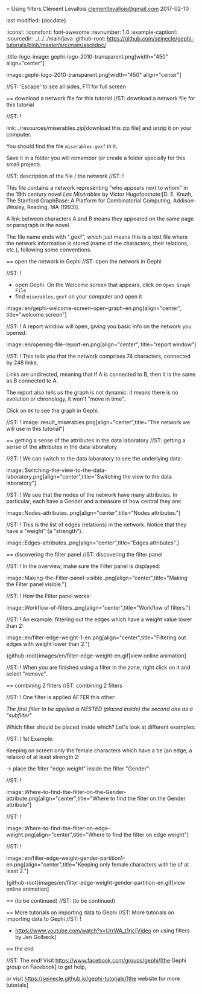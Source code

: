 = Using filters
Clément Levallois <clementlevallois@gmail.com>
2017-02-10

last modified: {docdate}

:icons!:
:iconsfont:   font-awesome
:revnumber: 1.0
:example-caption!:
:sourcedir: ../../../main/java
:github-root: https://github.com/seinecle/gephi-tutorials/blob/master/src/main/asciidoc/

:title-logo-image: gephi-logo-2010-transparent.png[width="450" align="center"]

image::gephi-logo-2010-transparent.png[width="450" align="center"]

//ST: 'Escape' to see all sides, F11 for full screen

== download a network file for this tutorial
//ST: download a network file for this tutorial

//ST: !

link:../resources/miserables.zip[download this zip file] and unzip it on your computer.

You should find the file `miserables.gexf` in it.

Save it in a folder you will remember (or create a folder specially for this small project).

//ST: description of the file / the network
//ST: !

This file contains a network representing "who appears next to whom" in the 19th century novel _Les Misérables_ by Victor Hugofootnote:[D. E. Knuth, The Stanford GraphBase: A Platform for Combinatorial Computing, Addison-Wesley, Reading, MA (1993)].

A link between characters A and B means they appeared on the same page or paragraph in the novel.

The file name ends with ".gexf", which just means this is a text file where the network information is stored (name of the characters, their relations, etc.), following some conventions.


== open the network in Gephi
//ST: open the network in Gephi

//ST: !
- open Gephi. On the Welcome screen that appears,  click on `Open Graph File`
- find `miserables.gexf` on your computer and open it

image::en/gephi-welcome-screen-open-graph-en.png[align="center", title="welcome screen"]

//ST: !
A report window will open, giving you basic info on the network you opened:

image::en/opening-file-report-en.png[align="center", title="report window"]

//ST: !
This tells you that the network comprises 74 characters, connected by 248 links.

Links are undirected, meaning that if A is connected to B, then it is the same as B connected to A.

The report also tells us the graph is not dynamic: it means there is no evolution or chronology, it won't "move in time".

Click on `OK` to see the graph in Gephi.

//ST: !
image::result_miserables.png[align="center",title="The network we will use in this tutorial"]

== getting a sense of the attributes in the data laboratory
//ST: getting a sense of the attributes in the data laboratory

//ST: !
We can switch to the data laboratory to see the underlying data:

image::Switching-the-view-to-the-data-laboratory.png[align="center",title="Switching the view to the data laboratory"]


//ST: !
We see that the nodes of the network have many attributes. In particular, each have a Gender and a measure of how central they are:

image::Nodes-attributes..png[align="center",title="Nodes attributes."]

//ST: !
This is the list of edges (relations) in the network. Notice that they have a "weight" (a "strength").

image::Edges-attributes..png[align="center",title="Edges attributes".]

== discovering the filter panel
//ST: discovering the filter panel

//ST: !
In the overview, make sure the Filter panel is displayed:

image::Making-the-Filter-panel-visible..png[align="center",title="Making the Filter panel visible."]


//ST: !
How the Filter panel works:

image::Workflow-of-filters..png[align="center",title="Workflow of filters."]


//ST: !
An example: filtering out the edges which have a weight value lower than 2:



image::en/filter-edge-weight-1-en.png[align="center",title="Filtering out edges with weight lower than 2."]

{github-root}images/en/filter-edge-weight-en.gif[view online animation]

//ST: !
When you are finished using a filter in the zone, right click on it and select "remove".

== combining 2 filters
//ST: combining 2 filters

//ST: !
One filter is applied AFTER this other:

*The first filter to be applied is NESTED (placed inside) the second one as a "subfilter"*

Which filter should be placed inside which? Let's look at different examples:

//ST: !
1st Example:

Keeping on screen only the female characters which have a tie (an edge, a relaion) of at least strength 2:

-> place the filter "edge weight" inside the filter "Gender":

//ST: !

image::Where-to-find-the-filter-on-the-Gender-attribute.png[align="center",title="Where to find the filter on the Gender attribute"]

//ST: !

image::Where-to-find-the-filter-on-edge-weight.png[align="center",title="Where to find the filter on edge weight"]

//ST: !



image::en/filter-edge-weight-gender-partition1-en.png[align="center",title="Keeping only female characters with tie of at least 2."]

{github-root}images/en/filter-edge-weight-gender-partition-en.gif[view online animation]


== (to be continued)
//ST: (to be continued)


== More tutorials on importing data to Gephi
//ST: More tutorials on importing data to Gephi
//ST: !

- https://www.youtube.com/watch?v=UrrWA_t1rjc[Video on using filters by Jen Golbeck]

== the end

//ST: The end!
Visit https://www.facebook.com/groups/gephi/[the Gephi group on Facebook] to get help,

or visit https://seinecle.github.io/gephi-tutorials/[the website for more tutorials]
